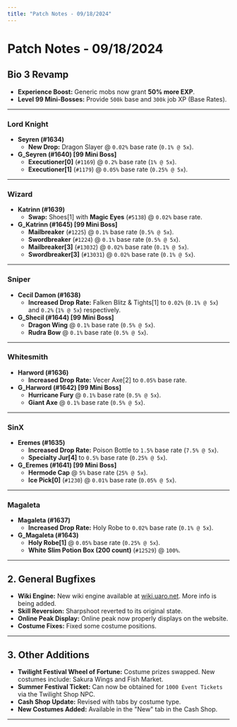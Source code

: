 ```yaml
---
title: "Patch Notes - 09/18/2024"
---
```


# Patch Notes - 09/18/2024

## Bio 3 Revamp
- **Experience Boost:** Generic mobs now grant **50% more EXP**.
- **Level 99 Mini-Bosses:** Provide `500k` base and `300k` job XP (Base Rates).

---

### Lord Knight
- **Seyren (#1634)**
  - **New Drop:** Dragon Slayer @ `0.02%` base rate (`0.1% @ 5x`).
- **G_Seyren (#1640) [99 Mini Boss]**
  - **Executioner[0]** (`#1169`) @ `0.2%` base rate (`1% @ 5x`).
  - **Executioner[1]** (`#1179`) @ `0.05%` base rate (`0.25% @ 5x`).

---

### Wizard
- **Katrinn (#1639)**
  - **Swap:** Shoes[1] with **Magic Eyes** (`#5138`) @ `0.02%` base rate.
- **G_Katrinn (#1645) [99 Mini Boss]**
  - **Mailbreaker** (`#1225`) @ `0.1%` base rate (`0.5% @ 5x`).
  - **Swordbreaker** (`#1224`) @ `0.1%` base rate (`0.5% @ 5x`).
  - **Mailbreaker[3]** (`#13032`) @ `0.02%` base rate (`0.1% @ 5x`).
  - **Swordbreaker[3]** (`#13031`) @ `0.02%` base rate (`0.1% @ 5x`).

---

### Sniper
- **Cecil Damon (#1638)**
  - **Increased Drop Rate:** Falken Blitz & Tights[1] to `0.02%` (`0.1% @ 5x`) and `0.2%` (`1% @ 5x`) respectively.
- **G_Shecil (#1644) [99 Mini Boss]**
  - **Dragon Wing** @ `0.1%` base rate (`0.5% @ 5x`).
  - **Rudra Bow** @ `0.1%` base rate (`0.5% @ 5x`).

---

### Whitesmith
- **Harword (#1636)**
  - **Increased Drop Rate:** Vecer Axe[2] to `0.05%` base rate.
- **G_Harword (#1642) [99 Mini Boss]**
  - **Hurricane Fury** @ `0.1%` base rate (`0.5% @ 5x`).
  - **Giant Axe** @ `0.1%` base rate (`0.5% @ 5x`).

---

### SinX
- **Eremes (#1635)**
  - **Increased Drop Rate:** Poison Bottle to `1.5%` base rate (`7.5% @ 5x`).
  - **Specialty Jur[4]** to `0.5%` base rate (`0.25% @ 5x`).
- **G_Eremes (#1641) [99 Mini Boss]**
  - **Hermode Cap** @ `5%` base rate (`25% @ 5x`).
  - **Ice Pick[0]** (`#1230`) @ `0.01%` base rate (`0.05% @ 5x`).

---

### Magaleta
- **Magaleta (#1637)**
  - **Increased Drop Rate:** Holy Robe to `0.02%` base rate (`0.1% @ 5x`).
- **G_Magaleta (#1643)**
  - **Holy Robe[1]** @ `0.05%` base rate (`0.25% @ 5x`).
  - **White Slim Potion Box (200 count)** (`#12529`) @ `100%`.

---

## 2. General Bugfixes
- **Wiki Engine:** New wiki engine available at [wiki.uaro.net](https://wiki.uaro.net). More info is being added.
- **Skill Reversion:** Sharpshoot reverted to its original state.
- **Online Peak Display:** Online peak now properly displays on the website.
- **Costume Fixes:** Fixed some costume positions.

---

## 3. Other Additions
- **Twilight Festival Wheel of Fortune:** Costume prizes swapped. New costumes include: Sakura Wings and Fish Market.
- **Summer Festival Ticket:** Can now be obtained for `1000 Event Tickets` via the Twilight Shop NPC.
- **Cash Shop Update:** Revised with tabs by costume type.
- **New Costumes Added:** Available in the "New" tab in the Cash Shop.

---
